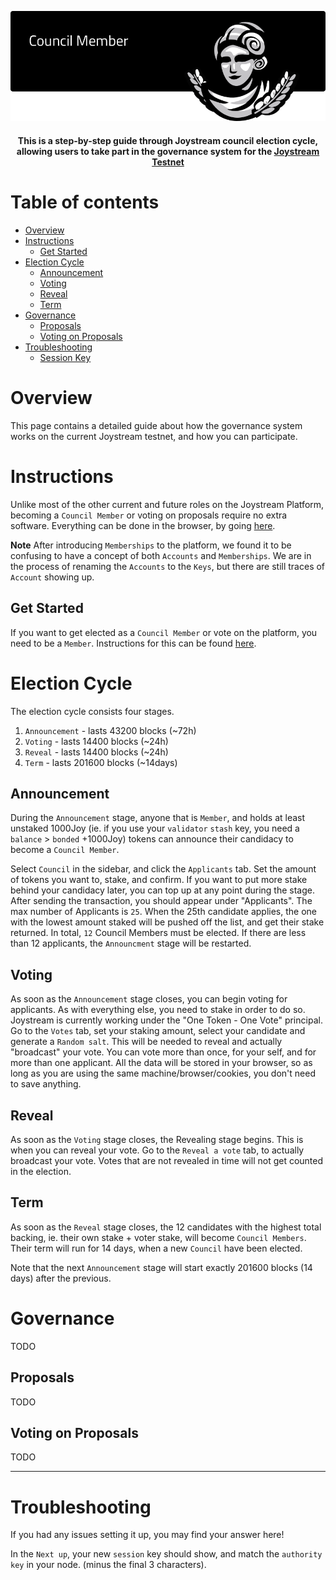 <p align="center"><img src="img/council_member.png"></p>

<div align="center">
  <h4>This is a step-by-step guide through Joystream council election cycle, allowing users to take part in the governance system for the
  <a href="https://testnet.joystream.org/pioneer">Joystream Testnet</a><h4>
</div>



# Table of contents

- [Overview](#overview)
- [Instructions](#instructions)
    - [Get Started](#get-started)
- [Election Cycle](#election-cycle)
    - [Announcement](#announcement)
    - [Voting](#voting)
    - [Reveal](#reveal)
    - [Term](#term)
- [Governance](#governance)
    - [Proposals](#proposals)
    - [Voting on Proposals](#voting-on-proposals)
- [Troubleshooting](#troubleshooting)
    - [Session Key](#session-key)


# Overview

This page contains a detailed guide about how the governance system works on the current Joystream testnet, and how you can participate.

# Instructions
Unlike most of the other current and future roles on the Joystream Platform, becoming a `Council Member` or voting on proposals require no extra software. Everything can be done in the browser, by going [here](http://testnet.joystream.org).

**Note**
After introducing `Memberships` to the platform, we found it to be confusing to have a concept of both `Accounts` and `Memberships`. We are in the process of renaming the `Accounts` to the `Keys`, but there are still traces of `Account` showing up.

## Get Started
If you want to get elected as a `Council Member` or vote on the platform, you need to be a `Member`. Instructions for this can be found [here](https://github.com/JoyStream/helpdesk/#get-started).

# Election Cycle
The election cycle consists four stages.
1. `Announcement` - lasts 43200 blocks (~72h)
2. `Voting`       - lasts 14400 blocks (~24h)
3. `Reveal`       - lasts 14400 blocks (~24h)
4. `Term`         - lasts 201600 blocks (~14days)

## Announcement
During the `Announcement` stage, anyone that is `Member`, and holds at least unstaked 1000Joy (ie. if you use your `validator` `stash` key, you need a `balance` > `bonded` +1000Joy) tokens can announce their candidacy to become a `Council Member`.

Select `Council` in the sidebar, and click the `Applicants` tab. Set the amount of tokens you want to, stake, and confirm.
If you want to put more stake behind your candidacy later, you can top up at any point during the stage. After sending the transaction, you should appear under "Applicants". The max number of Applicants is `25`. When the 25th candidate applies, the one with the lowest amount staked will be pushed off the list, and get their stake returned. In total, `12` Council Members must be elected. If there are less than 12 applicants, the `Announcment` stage will be restarted.

## Voting
As soon as the `Announcement` stage closes, you can begin voting for applicants. As with everything else, you need to stake in order to do so. Joystream is currently working under the "One Token - One Vote" principal. Go to the `Votes` tab, set your staking amount, select your candidate and generate a `Random salt`. This will be needed to reveal and actually "broadcast" your vote. You can vote more than once, for your self, and for more than one applicant. All the data will be stored in your browser, so as long as you are using the same machine/browser/cookies, you don't need to save anything.

## Reveal
As soon as the `Voting` stage closes, the Revealing stage begins. This is when you can reveal your vote. Go to the `Reveal a vote` tab, to actually broadcast your vote. Votes that are not revealed in time will not get counted in the election.

## Term
As soon as the `Reveal` stage closes, the 12 candidates with the highest total backing, ie. their own stake + voter stake, will become `Council Members`. Their term will run for 14 days, when a new `Council` have been elected.

Note that the next `Announcement` stage will start exactly 201600 blocks (14 days) after the previous.

# Governance
TODO

## Proposals
TODO

## Voting on Proposals
TODO


---

# Troubleshooting
If you had any issues setting it up, you may find your answer here!

In the `Next up`, your new `session` key should show, and match the `authority key` in your node. (minus the final 3 characters).
